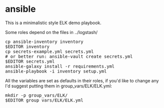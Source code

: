 # ansible

This is a minimalistic style ELK demo playbook.

Some roles depend on the files in ../logstash/

<pre>
cp ansible-inventory inventory
$EDITOR inventory
cp secrets-example.yml secrets.yml
# or better run: ansible-vault create secrets.yml
$EDITOR secrets.yml
ansible-galaxy install -r requirements.yml
ansible-playbook -i inventory setup.yml
</pre>

All the variables are set as defaults in their roles, if you'd like to change any I'd suggest putting them in group_vars/ELK/ELK.yml:

<pre>
mkdir -p group_vars/ELK/
$EDITOR group_vars/ELK/ELK.yml
</pre>
